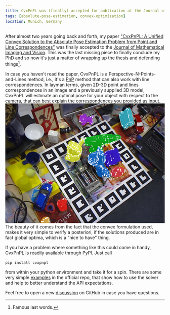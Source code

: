 ```yaml
---
title: CvxPnPL was (finally) accepted for publication at the Journal of Mathematical Imaging and Vision
tags: [absolute-pose-estimation, convex-optimization]
location: Munich, Germany
---
```


After almost two years going back and forth, my paper ["CvxPnPL: A Unified Convex Solution to the Absolute Pose Estimation Problem from Point and Line Correspondences"](/assets/pdf/publications/cvxpnpl.pdf) was finally accepted to the
[Journal of Mathematical Imaging and Vision](https://www.springer.com/journal/10851). This was the last missing piece to finally conclude my PhD and so now it's just a matter of wrapping up the thesis and defending things[^1].

In case you haven't read the paper, CvxPnPL is a Perspective-N-Points-and-Lines method, i.e., it's a [PnP](https://en.wikipedia.org/wiki/Perspective-n-Point) method that can also work with line correspondences. In layman terms, given 2D-3D point and lines correspondences in an image and a previously supplied 3D model, CvxPnPL will estimate an optimal pose for your object with respect to the camera, that can best explain the correspondences you provided as input.
![Image of a couple of pose estimate for the Occlusion dataset](/assets/images/posts/cvxpnpl/real-0777.png)
The beauty of it comes from the fact that the convex formulation used, makes it very simple to verify a posteriori, if the solutions produced are in fact global optima, which is a "nice to have" thing.

If you have a problem where something like this could come in handy, CvxPnPL is readily available through PyPI. Just call
```shell
pip install cvxpnpl
```
from within your python environment and take it for a spin. There are some very simple [examples](https://github.com/SergioRAgostinho/cvxpnpl/tree/master/examples) in the official repo, that show how to use the solver and help to better understand the API expectations.

Feel free to open a new [discussion](https://github.com/SergioRAgostinho/cvxpnpl/discussions) on GitHub in case you have questions.

[^1]: Famous last words.
